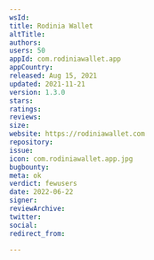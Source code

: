 ```yaml
---
wsId: 
title: Rodinia Wallet
altTitle: 
authors: 
users: 50
appId: com.rodiniawallet.app
appCountry: 
released: Aug 15, 2021
updated: 2021-11-21
version: 1.3.0
stars: 
ratings: 
reviews: 
size: 
website: https://rodiniawallet.com
repository: 
issue: 
icon: com.rodiniawallet.app.jpg
bugbounty: 
meta: ok
verdict: fewusers
date: 2022-06-22
signer: 
reviewArchive: 
twitter: 
social: 
redirect_from: 

---
```


